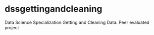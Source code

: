 # dssgettingandcleaning
Data Science Specialization Getting and Cleaning Data. Peer evaluated project
